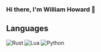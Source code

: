 ### Hi there, I'm William Howard 👋



## Languages

![Rust](https://img.shields.io/badge/rust-%23000000.svg?style=for-the-badge&logo=rust&logoColor=white)
![Lua](https://img.shields.io/badge/lua-%232C2D72.svg?style=for-the-badge&logo=lua&logoColor=white)
![Python](https://img.shields.io/badge/python-3670A0?style=for-the-badge&logo=python&logoColor=ffdd54)
<!-- ![Nginx](https://img.shields.io/badge/nginx-%23009639.svg?style=for-the-badge&logo=nginx&logoColor=white)
 -->
 
 <!-- 
 ## Stats
<br/>
<a href="https://github.com/wjhoward/">
  <img src="https://github-readme-stats.vercel.app/api?username=wjhoward&show_icons=true&theme=tokyonight&count_private=true&hide_border=true" align="center">
</a>

<a href="https://github.com/wjhoward/">
  <img src="https://github-readme-stats.vercel.app/api/top-langs/?username=wjhoward&theme=tokyonight&hide_border=true&layout=compact" align="center">
</a> 

<a href="https://github.com/wjhoward/">
  <img src="https://github-readme-streak-stats.herokuapp.com/?user=wjhoward&theme=tokyonight&hide_border=true" align="center">
</a> -->

<!--
**wjhoward/wjhoward** is a ✨ _special_ ✨ repository because its `README.md` (this file) appears on your GitHub profile.

Here are some ideas to get you started:

- 🔭 I’m currently working on ...
- 🌱 I’m currently learning ...
- 👯 I’m looking to collaborate on ...
- 🤔 I’m looking for help with ...
- 💬 Ask me about ...
- 📫 How to reach me: ...
- 😄 Pronouns: ...
- ⚡ Fun fact: ...
-->
